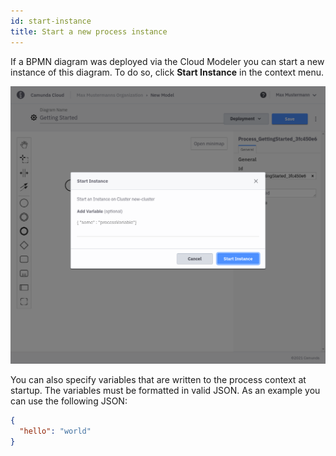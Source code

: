 ```yaml
---
id: start-instance
title: Start a new process instance
---
```


If a BPMN diagram was deployed via the Cloud Modeler you can start a new instance of this diagram. To do so, click **Start Instance** in the context menu.

![start instance](img/start-process-instance-variables.png)

You can also specify variables that are written to the process context at startup. The variables must be formatted in valid JSON. As an example you can use the following JSON:

```json
{
  "hello": "world"
}
```
